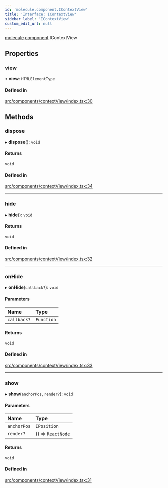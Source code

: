 ```yaml
---
id: 'molecule.component.IContextView'
title: 'Interface: IContextView'
sidebar_label: 'IContextView'
custom_edit_url: null
---
```


[molecule](../namespaces/molecule).[component](../namespaces/molecule.component).IContextView

## Properties

### view

• **view**: `HTMLElementType`

#### Defined in

[src/components/contextView/index.tsx:30](https://github.com/DTStack/molecule/blob/22a59c7/src/components/contextView/index.tsx#L30)

## Methods

### dispose

▸ **dispose**(): `void`

#### Returns

`void`

#### Defined in

[src/components/contextView/index.tsx:34](https://github.com/DTStack/molecule/blob/22a59c7/src/components/contextView/index.tsx#L34)

---

### hide

▸ **hide**(): `void`

#### Returns

`void`

#### Defined in

[src/components/contextView/index.tsx:32](https://github.com/DTStack/molecule/blob/22a59c7/src/components/contextView/index.tsx#L32)

---

### onHide

▸ **onHide**(`callback?`): `void`

#### Parameters

| Name        | Type       |
| :---------- | :--------- |
| `callback?` | `Function` |

#### Returns

`void`

#### Defined in

[src/components/contextView/index.tsx:33](https://github.com/DTStack/molecule/blob/22a59c7/src/components/contextView/index.tsx#L33)

---

### show

▸ **show**(`anchorPos`, `render?`): `void`

#### Parameters

| Name        | Type              |
| :---------- | :---------------- |
| `anchorPos` | `IPosition`       |
| `render?`   | () => `ReactNode` |

#### Returns

`void`

#### Defined in

[src/components/contextView/index.tsx:31](https://github.com/DTStack/molecule/blob/22a59c7/src/components/contextView/index.tsx#L31)
